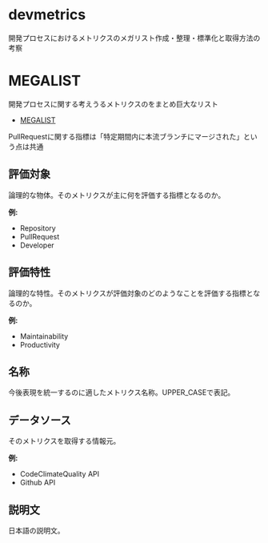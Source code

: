 # devmetrics

開発プロセスにおけるメトリクスのメガリスト作成・整理・標準化と取得方法の考察

# MEGALIST

開発プロセスに関する考えうるメトリクスのをまとめ巨大なリスト

- [MEGALIST](./MEGALIST.tsv)

PullRequestに関する指標は「特定期間内に本流ブランチにマージされた」という点は共通

## 評価対象

論理的な物体。そのメトリクスが主に何を評価する指標となるのか。

__例:__
- Repository
- PullRequest
- Developer

## 評価特性

論理的な特性。そのメトリクスが評価対象のどのようなことを評価する指標となるのか。

__例:__
- Maintainability
- Productivity

## 名称

今後表現を統一するのに適したメトリクス名称。UPPER_CASEで表記。

## データソース

そのメトリクスを取得する情報元。

__例:__
- CodeClimateQuality API
- Github API

## 説明文

日本語の説明文。